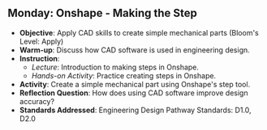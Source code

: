 ## Monday: Onshape - Making the Step

- **Objective**: Apply CAD skills to create simple mechanical parts (Bloom's Level: Apply)
- **Warm-up**: Discuss how CAD software is used in engineering design.
- **Instruction**:
  - *Lecture*: Introduction to making steps in Onshape.
  - *Hands-on Activity*: Practice creating steps in Onshape.
- **Activity**: Create a simple mechanical part using Onshape's step tool.
- **Reflection Question**: How does using CAD software improve design accuracy?
- **Standards Addressed**: Engineering Design Pathway Standards: D1.0, D2.0